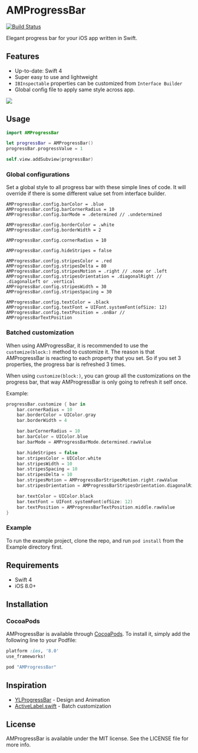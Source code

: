 # AMProgressBar
[![Build Status](http://img.shields.io/travis/Abdul-Moiz/AMProgressBar.svg?style=flat)](https://travis-ci.org/Abdul-Moiz/AMProgressBar)

Elegant progress bar for your iOS app written in Swift.

## Features

* Up-to-date: Swift 4
* Super easy to use and lightweight
* `IBInspectable` properties can be customized from `Interface Builder`
* Global config file to apply same style across app.

![](AMProgressBar.gif)

## Usage

```swift
import AMProgressBar

let progressBar = AMProgressBar()
progressBar.progressValue = 1

self.view.addSubview(progressBar)
```

### Global configurations

Set a global style to all progress bar with these simple lines of code. It will override if there is some different value set from interface builder.
```
AMProgressBar.config.barColor = .blue
AMProgressBar.config.barCornerRadius = 10
AMProgressBar.config.barMode = .determined // .undetermined

AMProgressBar.config.borderColor = .white
AMProgressBar.config.borderWidth = 2

AMProgressBar.config.cornerRadius = 10

AMProgressBar.config.hideStripes = false

AMProgressBar.config.stripesColor = .red
AMProgressBar.config.stripesDelta = 80
AMProgressBar.config.stripesMotion = .right // .none or .left
AMProgressBar.config.stripesOrientation = .diagonalRight // .diagonalLeft or .vertical
AMProgressBar.config.stripesWidth = 30
AMProgressBar.config.stripesSpacing = 30

AMProgressBar.config.textColor = .black
AMProgressBar.config.textFont = UIFont.systemFont(ofSize: 12)
AMProgressBar.config.textPosition = .onBar // AMProgressBarTextPosition
```

### Batched customization

When using AMProgressBar, it is recommended to use the `customize(block:)` method to customize it. The reason is that AMProgressBar is reacting to each property that you set. So if you set 3 properties, the progress bar is refreshed 3 times.

When using `customize(block:)`, you can group all the customizations on the progress bar, that way AMProgressBar is only going to refresh it self once.

Example:

```swift
progressBar.customize { bar in
    bar.cornerRadius = 10
    bar.borderColor = UIColor.gray
    bar.borderWidth = 4

    bar.barCornerRadius = 10
    bar.barColor = UIColor.blue
    bar.barMode = AMProgressBarMode.determined.rawValue

    bar.hideStripes = false
    bar.stripesColor = UIColor.white
    bar.stripesWidth = 10
    bar.stripesSpacing = 10
    bar.stripesDelta = 10
    bar.stripesMotion = AMProgressBarStripesMotion.right.rawValue
    bar.stripesOrientation = AMProgressBarStripesOrientation.diagonalRight.rawValue

    bar.textColor = UIColor.black
    bar.textFont = UIFont.systemFont(ofSize: 12)
    bar.textPosition = AMProgressBarTextPosition.middle.rawValue
}
```

### Example
To run the example project, clone the repo, and run `pod install` from the Example directory first.

## Requirements
* Swift 4
* iOS 8.0+

## Installation

### CocoaPods
AMProgressBar is available through [CocoaPods](http://cocoapods.org). To install
it, simply add the following line to your Podfile:

```ruby
platform :ios, '8.0'
use_frameworks!

pod "AMProgressBar"
```

## Inspiration
* [YLProgressBar](https://github.com/yannickl/YLProgressBar) - Design and Animation
* [ActiveLabel.swift](https://github.com/optonaut/ActiveLabel.swift) - Batch customization

## License

AMProgressBar is available under the MIT license. See the LICENSE file for more info.
